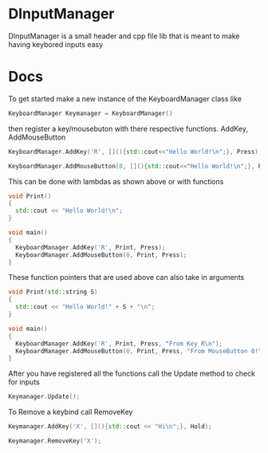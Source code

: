 # DInputManager
DInputManager is a small header and cpp file lib that is meant to make having keybored inputs easy
# Docs
To get started make a new instance of the KeyboardManager class like 
```cpp
KeyboardManager Keymanager = KeyboardManager()
```   
then register a key/mousebuton with there respective functions. AddKey, AddMouseButton  
```cpp
KeyboardManager.AddKey('R', [](){std::cout<<"Hello World!\n";}, Press);

KeyboardManager.AddMouseButton(0, [](){std::cout<<"Hello World!\n";}, Press);
```
This can be done with lambdas as shown above or with functions
```cpp
void Print()
{
  std::cout << "Hello World!\n";
}

void main()
{
  KeyboardManager.AddKey('R', Print, Press);
  KeyboardManager.AddMouseButton(0, Print, Press);
}
```
These function pointers that are used above can also take in arguments

```cpp
void Print(std::string S)
{
  std::cout << "Hello World!" + S + "\n";
}

void main()
{
  KeyboardManager.AddKey('R', Print, Press, "From Key R\n");
  KeyboardManager.AddMouseButton(0, Print, Press, "From MouseButton 0!\n");
}
```
After you have registered all the functions call the Update method to check for inputs
```cpp
Keymanager.Update();
```
To Remove a keybind call RemoveKey
```cpp
Keymanager.AddKey('X', [](){std::cout << "Hi\n";}, Hold);

Keymanager.RemoveKey('X');
```
